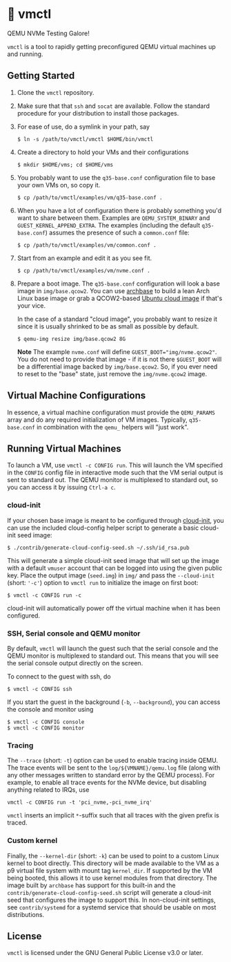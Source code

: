 # :wrench: vmctl

QEMU NVMe Testing Galore!

`vmctl` is a tool to rapidly getting preconfigured QEMU virtual machines up and
running.


## Getting Started

1. Clone the `vmctl` repository.

2. Make sure that that `ssh` and `socat` are available. Follow the standard
   procedure for your distribution to install those packages.

3. For ease of use, do a symlink in your path, say

       $ ln -s /path/to/vmctl/vmctl $HOME/bin/vmctl

4. Create a directory to hold your VMs and their configurations

       $ mkdir $HOME/vms; cd $HOME/vms

5. You probably want to use the `q35-base.conf` configuration file to base your
   own VMs on, so copy it.

       $ cp /path/to/vmctl/examples/vm/q35-base.conf .

6. When you have a lot of configuration there is probably something you'd want
   to share between them. Examples are `QEMU_SYSTEM_BINARY` and
   `GUEST_KERNEL_APPEND_EXTRA`. The examples (including the default
   `q35-base.conf`) assumes the presence of such a `common.conf` file:

       $ cp /path/to/vmctl/examples/vm/common.conf .

7. Start from an example and edit it as you see fit.

       $ cp /path/to/vmctl/examples/vm/nvme.conf .

8. Prepare a boot image. The `q35-base.conf` configuration will look a base
   image in `img/base.qcow2`. You can use [archbase][archbase] to build a lean
   Arch Linux base image or grab a QCOW2-based [Ubuntu cloud image][ubuntu-cloud-image]
   if that's your vice.

   In the case of a standard "cloud image", you probably want to resize it
   since it is usually shrinked to be as small as possible by default.

       $ qemu-img resize img/base.qcow2 8G

   **Note** The example `nvme.conf` will define `GUEST_BOOT="img/nvme.qcow2"`.
   You do not need to provide that image - if it is not there `$GUEST_BOOT`
   will be a differential image backed by `img/base.qcow2`. So, if you ever
   need to reset to the "base" state, just remove the `img/nvme.qcow2` image.

[archbase]: https://github.com/OpenMPDK/archbase
[ubuntu-cloud-image]: https://cloud-images.ubuntu.com


## Virtual Machine Configurations

In essence, a virtual machine configuration must provide the `QEMU_PARAMS`
array and do any required initialization of VM images. Typically,
`q35-base.conf` in combination with the `qemu_` helpers will "just work".


## Running Virtual Machines

To launch a VM, use `vmctl -c CONFIG run`. This will launch the VM specified in
the `CONFIG` config file in interactive mode such that the VM serial output is
sent to standard out. The QEMU monitor is multiplexed to standard out, so you
can access it by issuing `Ctrl-a c`.

### cloud-init

If your chosen base image is meant to be configured through [cloud-init][cloud-init],
you can use the included cloud-config helper script to generate a basic
cloud-init seed image:

    $ ./contrib/generate-cloud-config-seed.sh ~/.ssh/id_rsa.pub

This will generate a simple cloud-init seed image that will set up the image
with a default `vmuser` account that can be logged into using the given public
key. Place the output image (`seed.img`) in `img/` and pass the `--cloud-init`
(short: `'-c'`) option to `vmctl run` to initialize the image on first boot:

    $ vmctl -c CONFIG run -c

cloud-init will automatically power off the virtual machine when it has been
configured.

[cloud-init]: https://cloudinit.readthedocs.io/en/latest/


### SSH, Serial console and QEMU monitor

By default, `vmctl` will launch the guest such that the serial console and the
QEMU monitor is multiplexed to standard out. This means that you will see the
serial console output directly on the screen.

To connect to the guest with ssh, do

    $ vmctl -c CONFIG ssh

If you start the guest in the background (`-b`, `--background`), you can access
the console and monitor using

    $ vmctl -c CONFIG console
    $ vmctl -c CONFIG monitor

### Tracing

The `--trace` (short: `-t`) option can be used to enable tracing inside QEMU.
The trace events will be sent to the `log/${VMNAME}/qemu.log` file (along with
any other messages written to standard error by the QEMU process). For example,
to enable all trace events for the NVMe device, but disabling anything related
to IRQs, use

    vmctl -c CONFIG run -t 'pci_nvme,-pci_nvme_irq'

`vmctl` inserts an implicit `*`-suffix such that all traces with the given
prefix is traced.

### Custom kernel

Finally, the `--kernel-dir` (short: `-k`) can be used to point to a custom
Linux kernel to boot directly. This directory will be made available to the VM
as a p9 virtual file system with mount tag `kernel_dir`. If supported by the VM
being booted, this allows it to use kernel modules from that directory. The
image built by `archbase` has support for this built-in and the
`contrib/generate-cloud-config-seed.sh` script will generate a cloud-init seed
that configures the image to support this. In non-cloud-init settings, see
`contrib/systemd` for a systemd service that should be usable on most
distributions.


## License

`vmctl` is licensed under the GNU General Public License v3.0 or later.
